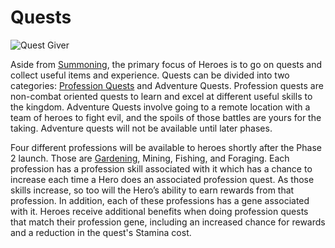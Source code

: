 # Quests

![Quest Giver](https://dfk-hv.b-cdn.net/art-assets/quest-giver.gif)

Aside from [Summoning](summoning.md), the primary focus of Heroes is to go on quests and collect useful items and experience. Quests can be divided into two categories: [Profession Quests](../professions/) and Adventure Quests. Profession quests are non-combat oriented quests to learn and excel at different useful skills to the kingdom. Adventure Quests involve going to a remote location with a team of heroes to fight evil, and the spoils of those battles are yours for the taking. Adventure quests will not be available until later phases.

Four different professions will be available to heroes shortly after the Phase 2 launch. Those are [Gardening](../professions/gardening.md), Mining, Fishing, and Foraging. Each profession has a profession skill associated with it which has a chance to increase each time a Hero does an associated profession quest. As those skills increase, so too will the Hero’s ability to earn rewards from that profession. In addition, each of these professions has a gene associated with it. Heroes receive additional benefits when doing profession quests that match their profession gene, including an increased chance for rewards and a reduction in the quest's Stamina cost.
